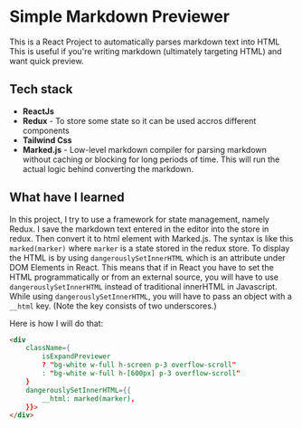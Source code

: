 # Simple Markdown Previewer

This is a React Project to automatically parses markdown text into HTML This is useful if you're writing markdown (ultimately targeting HTML) and want quick preview.

## Tech stack

- **ReactJs**
- **Redux** - To store some state so it can be used accros different components
- **Tailwind Css**
- **Marked.js** - Low-level markdown compiler for parsing markdown without caching or blocking for long periods of time. This will run the actual logic behind converting the markdown.

## What have I learned

In this project, I try to use a framework for state management, namely Redux. I save the markdown text entered in the editor into the store in redux. Then convert it to html element with Marked.js. The syntax is like this `marked(marker)` where `marker` is a state stored in the redux store. To display the HTML is by using `dangerouslySetInnerHTML` which is an attribute under DOM Elements in React. This means that if in React you have to set the HTML programmatically or from an external source, you will have to use `dangerouslySetInnerHTML` instead of traditional innerHTML in Javascript. While using `dangerouslySetInnerHTML`, you will have to pass an object with a `__html` key. (Note the key consists of two underscores.)

Here is how I will do that:

```html
<div
    className={
        isExpandPreviewer
        ? "bg-white w-full h-screen p-3 overflow-scroll"
        : "bg-white w-full h-[600px] p-3 overflow-scroll"
    }
    dangerouslySetInnerHTML={{
        __html: marked(marker),
    }}>
</div>
```
